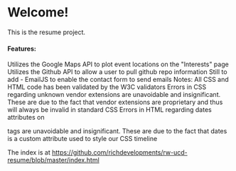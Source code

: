 # Welcome!

This is the resume project.

#### Features:

Utilizes the Google Maps API to plot event locations on the "Interests" page
Utilizes the Github API to allow a user to pull github repo information
Still to add - EmailJS to enable the contact form to send emails
Notes:
All CSS and HTML code has been validated by the W3C validators
Errors in CSS regarding unknown vendor extensions are unavoidable and insignificant. These are due to the fact that vendor extensions are proprietary and thus will always be invalid in standard CSS
Errors in HTML regarding dates attributes on <div> tags are unavoidable and insignificant. These are due to the fact that dates is a custom attribute used to style our CSS timeline


The index is at https://github.com/richdevelopments/rw-ucd-resume/blob/master/index.html
